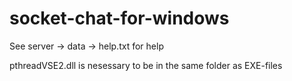 # socket-chat-for-windows

See server -> data -> help.txt for help

pthreadVSE2.dll is nesessary to be in the same folder as EXE-files
